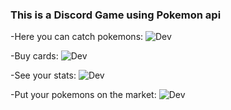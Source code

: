 ### This is a Discord Game using Pokemon api

-Here you can catch pokemons:
![Dev](https://media.discordapp.net/attachments/587446659835756546/878327661783580752/unknown.png)

-Buy cards:
![Dev](https://media.discordapp.net/attachments/587446659835756546/878327774375456839/unknown.png)

-See your stats:
![Dev](https://media.discordapp.net/attachments/587446659835756546/878327904755417108/unknown.png?width=765&height=670)

-Put your pokemons on the market:
![Dev](https://media.discordapp.net/attachments/587446659835756546/878328592797433976/unknown.png)